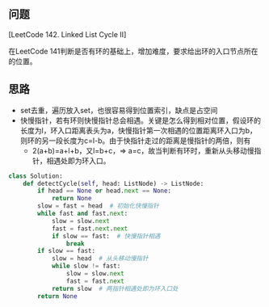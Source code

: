## 问题
[LeetCode 142. Linked List Cycle II]

在LeetCode 141判断是否有环的基础上，增加难度，要求给出环的入口节点所在的位置。

## 思路
- set去重，遍历放入set，也很容易得到位置索引，缺点是占空间
- 快慢指针，若有环则快慢指针总会相遇。关键是怎么得到相对位置，假设环的长度为l，环入口距离表头为a，快慢指针第一次相遇的位置距离环入口为b，则环的另一段长度为c=l-b。由于快指针走过的距离是慢指针的两倍，则有
  - 2(a+b)=a+l+b，又l=b+c，=> a=c，故当判断有环时，重新从头移动慢指针，相遇处即为环入口。
```python
class Solution:
    def detectCycle(self, head: ListNode) -> ListNode:
        if head == None or head.next == None:
            return None
        slow = fast = head  # 初始化快慢指针
        while fast and fast.next:
            slow = slow.next
            fast = fast.next.next
            if slow == fast:  # 快慢指针相遇
                break
        if slow == fast:
            slow = head  # 从头移动慢指针
            while slow != fast:
                slow = slow.next
                fast = fast.next
            return slow  # 两指针相遇处即为环入口处
        return None
```
